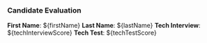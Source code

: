 ### Candidate Evaluation

**First Name**: ${firstName}
**Last Name**: ${lastName}
**Tech Interview**: ${techInterviewScore}
**Tech Test**: ${techTestScore}
